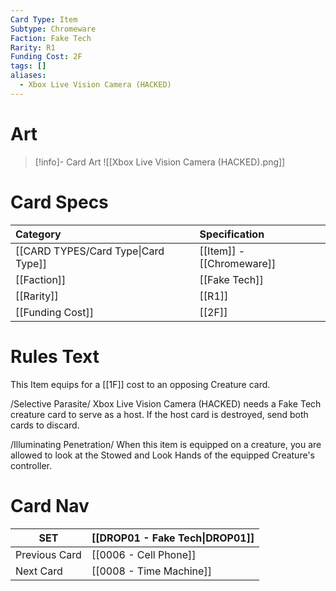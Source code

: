 ```yaml
---
Card Type: Item
Subtype: Chromeware
Faction: Fake Tech
Rarity: R1
Funding Cost: 2F
tags: []
aliases:
  - Xbox Live Vision Camera (HACKED)
---
```

# Art

> [!info]- Card Art
> ![[Xbox Live Vision Camera (HACKED).png]]

# Card Specs

| Category | Specification| 
| :--- | :--- |
| [[CARD TYPES/Card Type\|Card Type]] | [[Item]] - [[Chromeware]] |  
| [[Faction]] | [[Fake Tech]] |  
| [[Rarity]] | [[R1]] |
| [[Funding Cost]] | [[2F]] |  

# Rules Text  

This Item equips for a [[1F]] cost to an opposing Creature card.  

/Selective Parasite/ Xbox Live Vision Camera (HACKED) needs a Fake Tech creature card to serve as a host.
If the host card is destroyed, send both cards to discard.  

/Illuminating Penetration/ When this item is equipped on a creature, you are allowed to look at the Stowed and Look Hands of the equipped Creature's controller.  

# Card Nav

| SET | [[DROP01 - Fake Tech\|DROP01]] |
| --- | --- |
| Previous Card | [[0006 - Cell Phone]] |
| Next Card | [[0008 - Time Machine]] |

